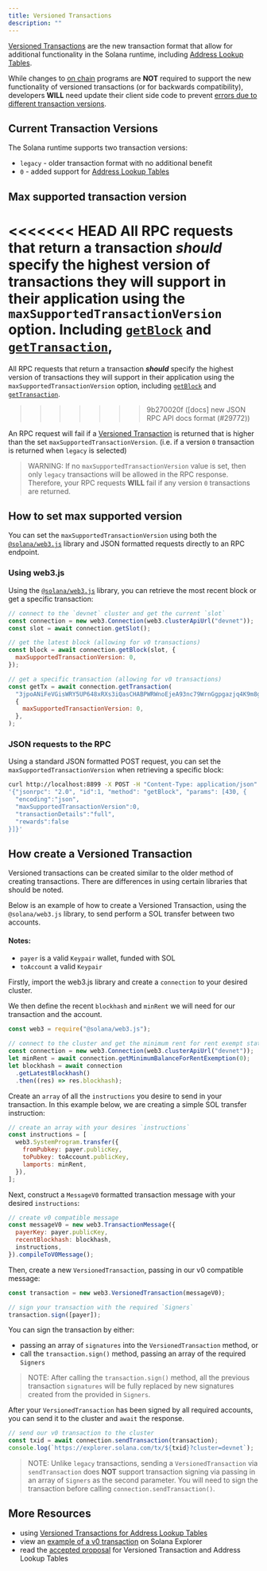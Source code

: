 ```yaml
---
title: Versioned Transactions
description: ""
---
```


[Versioned Transactions](./versioned-transactions.md) are the new transaction format that allow for additional functionality in the Solana runtime, including [Address Lookup Tables](./lookup-tables.md).

While changes to [on chain](./on-chain-programs/overview.md) programs are **NOT** required to support the new functionality of versioned transactions (or for backwards compatibility), developers **WILL** need update their client side code to prevent [errors due to different transaction versions](#max-supported-transaction-version).

## Current Transaction Versions

The Solana runtime supports two transaction versions:

- `legacy` - older transaction format with no additional benefit
- `0` - added support for [Address Lookup Tables](./lookup-tables.md)

## Max supported transaction version

<<<<<<< HEAD
All RPC requests that return a transaction **_should_** specify the highest version of transactions they will support in their application using the `maxSupportedTransactionVersion` option. Including [`getBlock`](./clients/jsonrpc-api.md#getblock) and [`getTransaction`](./clients/jsonrpc-api.md#gettransaction),
=======
All RPC requests that return a transaction **_should_** specify the highest version of transactions they will support in their application using the `maxSupportedTransactionVersion` option, including [`getBlock`](../api/http#getblock) and [`getTransaction`](../api/http#gettransaction).
>>>>>>> 9b270020f ([docs] new JSON RPC API docs format (#29772))

An RPC request will fail if a [Versioned Transaction](./versioned-transactions.md) is returned that is higher than the set `maxSupportedTransactionVersion`. (i.e. if a version `0` transaction is returned when `legacy` is selected)

> WARNING:
> If no `maxSupportedTransactionVersion` value is set, then only `legacy` transactions will be allowed in the RPC response. Therefore, your RPC requests **WILL** fail if any version `0` transactions are returned.

## How to set max supported version

You can set the `maxSupportedTransactionVersion` using both the [`@solana/web3.js`](https://solana-labs.github.io/solana-web3.js/) library and JSON formatted requests directly to an RPC endpoint.

### Using web3.js

Using the [`@solana/web3.js`](https://solana-labs.github.io/solana-web3.js/) library, you can retrieve the most recent block or get a specific transaction:

```js
// connect to the `devnet` cluster and get the current `slot`
const connection = new web3.Connection(web3.clusterApiUrl("devnet"));
const slot = await connection.getSlot();

// get the latest block (allowing for v0 transactions)
const block = await connection.getBlock(slot, {
  maxSupportedTransactionVersion: 0,
});

// get a specific transaction (allowing for v0 transactions)
const getTx = await connection.getTransaction(
  "3jpoANiFeVGisWRY5UP648xRXs3iQasCHABPWRWnoEjeA93nc79WrnGgpgazjq4K9m8g2NJoyKoWBV1Kx5VmtwHQ",
  {
    maxSupportedTransactionVersion: 0,
  },
);
```

### JSON requests to the RPC

Using a standard JSON formatted POST request, you can set the `maxSupportedTransactionVersion` when retrieving a specific block:

```bash
curl http://localhost:8899 -X POST -H "Content-Type: application/json" -d \
'{"jsonrpc": "2.0", "id":1, "method": "getBlock", "params": [430, {
  "encoding":"json",
  "maxSupportedTransactionVersion":0,
  "transactionDetails":"full",
  "rewards":false
}]}'
```

## How create a Versioned Transaction

Versioned transactions can be created similar to the older method of creating transactions. There are differences in using certain libraries that should be noted.

Below is an example of how to create a Versioned Transaction, using the `@solana/web3.js` library, to send perform a SOL transfer between two accounts.

#### Notes:

- `payer` is a valid `Keypair` wallet, funded with SOL
- `toAccount` a valid `Keypair`

Firstly, import the web3.js library and create a `connection` to your desired cluster.

We then define the recent `blockhash` and `minRent` we will need for our transaction and the account.

```js
const web3 = require("@solana/web3.js");

// connect to the cluster and get the minimum rent for rent exempt status
const connection = new web3.Connection(web3.clusterApiUrl("devnet"));
let minRent = await connection.getMinimumBalanceForRentExemption(0);
let blockhash = await connection
  .getLatestBlockhash()
  .then((res) => res.blockhash);
```

Create an `array` of all the `instructions` you desire to send in your transaction. In this example below, we are creating a simple SOL transfer instruction:

```js
// create an array with your desires `instructions`
const instructions = [
  web3.SystemProgram.transfer({
    fromPubkey: payer.publicKey,
    toPubkey: toAccount.publicKey,
    lamports: minRent,
  }),
];
```

Next, construct a `MessageV0` formatted transaction message with your desired `instructions`:

```js
// create v0 compatible message
const messageV0 = new web3.TransactionMessage({
  payerKey: payer.publicKey,
  recentBlockhash: blockhash,
  instructions,
}).compileToV0Message();
```

Then, create a new `VersionedTransaction`, passing in our v0 compatible message:

```js
const transaction = new web3.VersionedTransaction(messageV0);

// sign your transaction with the required `Signers`
transaction.sign([payer]);
```

You can sign the transaction by either:

- passing an array of `signatures` into the `VersionedTransaction` method, or
- call the `transaction.sign()` method, passing an array of the required `Signers`

> NOTE:
> After calling the `transaction.sign()` method, all the previous transaction `signatures` will be fully replaced by new signatures created from the provided in `Signers`.

After your `VersionedTransaction` has been signed by all required accounts, you can send it to the cluster and `await` the response.

```js
// send our v0 transaction to the cluster
const txid = await connection.sendTransaction(transaction);
console.log(`https://explorer.solana.com/tx/${txid}?cluster=devnet`);
```

> NOTE:
> Unlike `legacy` transactions, sending a `VersionedTransaction` via `sendTransaction` does **NOT** support transaction signing via passing in an array of `Signers` as the second parameter. You will need to sign the transaction before calling `connection.sendTransaction()`.

## More Resources

- using [Versioned Transactions for Address Lookup Tables](./lookup-tables.md#how-to-create-an-address-lookup-table)
- view an [example of a v0 transaction](https://explorer.solana.com/tx/3jpoANiFeVGisWRY5UP648xRXs3iQasCHABPWRWnoEjeA93nc79WrnGgpgazjq4K9m8g2NJoyKoWBV1Kx5VmtwHQ/?cluster=devnet) on Solana Explorer
- read the [accepted proposal](./../proposals/transactions-v2.md) for Versioned Transaction and Address Lookup Tables
